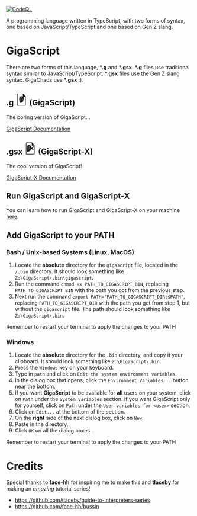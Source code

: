 [![CodeQL](https://github.com/aName2050/GigaScript/actions/workflows/github-code-scanning/codeql/badge.svg)](https://github.com/aName2050/GigaScript/actions/workflows/github-code-scanning/codeql)

A programming language written in TypeScript, with two forms of syntax, one based on JavaScript/TypeScript and one based on Gen Z slang.

# GigaScript

There are two forms of this language, **\*.g** and **\*.gsx**. **\*.g** files use traditional syntax similar to JavaScript/TypeScript. **\*.gsx** files use the Gen Z slang syntax. GigaChads use **\*.gsx** :).

## .g <img src="https://github.com/aName2050/GigaScript/blob/main/assets/GigaScript.png" /> (GigaScript)

The boring version of GigaScript...

[GigaScript Documentation](https://github.com/aName2050/GigaScript/wiki/GigaScript-Documentation)

## .gsx <img src="https://github.com/aName2050/GigaScript/blob/main/assets/GigaScript-X.png" /> (GigaScript-X)

The cool version of GigaScript!

[GigaScript-X Documentation](https://github.com/aName2050/GigaScript/wiki/GigaScript-X-Documentation)

## Run GigaScript and GigaScript-X

You can learn how to run GigaScript and GigaScript-X on your machine [here](https://github.com/aName2050/GigaScript/wiki/Run-GigaScript-or-GigaScript%E2%80%90X).

## Add GigaScript to your PATH

### Bash / Unix-based Systems (Linux, MacOS)

1. Locate the **absolute** directory for the `gigascript` file, located in the `/.bin` directory. It should look something like `Z:\GigaScript\.bin\gigascript`.
2. Run the command `chmod +x PATH_TO_GIGASCRIPT_BIN`, replacing `PATH_TO_GIGASCRIPT_BIN` with the path you got from the previous step.
3. Next run the command `export PATH="PATH_TO_GIGASCRIPT_DIR:$PATH"`, replacing `PATH_TO_GIGASCRIPT_DIR` with the path you got from step 1, but without the `gigascript` file. The path should look something like `Z:\GigaScript\.bin`.

Remember to restart your terminal to apply the changes to your PATH

### Windows

1. Locate the **absolute** directory for the `.bin` directory, and copy it your clipboard. It should look something like `Z:\GigaScript\.bin`.
2. Press the `Windows` key on your keyboard.
3. Type in `path` and click on `Edit the system environment variables`.
4. In the dialog box that opens, click the `Environment Variables...` button near the bottom.
5. If you want **GigaScript** to be available for **all** users on your system, click on `Path` under the `System variables` section. If you want GigaScript only for yourself, click on `Path` under the `User variables for <user>` section.
6. Click on `Edit...` at the bottom of the section.
7. On the **right** side of the next dialog box, click on `New`.
8. Paste in the directory.
9. Click `OK` on all the dialog boxes.

Remember to restart your terminal to apply the changes to your PATH

# Credits

Special thanks to **face-hh** for inspiring me to make this and **tlaceby** for making an _amazing_ tutorial series!

-   https://github.com/tlaceby/guide-to-interpreters-series
-   https://github.com/face-hh/bussin
